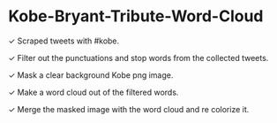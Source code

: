 # Kobe-Bryant-Tribute-Word-Cloud

<p>✓ Scraped tweets with #kobe.
<p>✓ Filter out the punctuations and stop words from the collected tweets.
<p>✓ Mask a clear background Kobe png image.
<p>✓ Make a word cloud out of the filtered words.
<p>✓ Merge the masked image with the word cloud and re colorize it.

